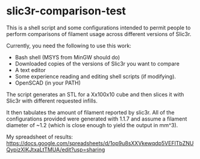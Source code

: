 # slic3r-comparison-test

This is a shell script and some configurations intended to permit people to perform comparisons of filament usage across different versions of Slic3r.

Currently, you need the following to use this work:

* Bash shell  (MSYS from MinGW should do)
* Downloaded copies of the versions of Slic3r you want to compare
* A text editor
* Some experience reading and editing shell scripts (if modifying). 
* OpenSCAD (in your PATH)

The script generates an STL for a Xx100x10 cube and then slices it with Slic3r with different requested infills. 

It then tabulates the amount of filament reported by slic3r. All of the configurations provided were generated with 1.1.7 and assume a filament diameter of ~1.2 (which is close enough to yield the output in mm^3). 

My spreadsheet of results:
https://docs.google.com/spreadsheets/d/1op9u8sXXVkewqdp5VEFlTbZNUQypizXlKJtxaLtTMUA/edit?usp=sharing
